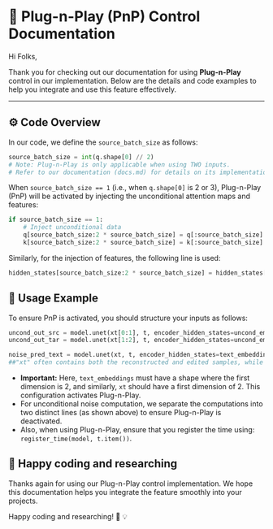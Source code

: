 # :rocket: Plug-n-Play (PnP) Control Documentation

Hi Folks,

Thank you for checking out our documentation for using **Plug-n-Play** control in our implementation. Below are the details and code examples to help you integrate and use this feature effectively.

---

## :gear: Code Overview

In our code, we define the `source_batch_size` as follows:

```python
source_batch_size = int(q.shape[0] // 2)
# Note: Plug-n-Play is only applicable when using TWO inputs.
# Refer to our documentation (docs.md) for details on its implementation.
```

When `source_batch_size == 1` (i.e., when `q.shape[0]` is 2 or 3), Plug-n-Play (PnP) will be activated by injecting the unconditional attention maps and features:

```python
if source_batch_size == 1:
    # Inject unconditional data
    q[source_batch_size:2 * source_batch_size] = q[:source_batch_size]
    k[source_batch_size:2 * source_batch_size] = k[:source_batch_size]
```

Similarly, for the injection of features, the following line is used:

```python
hidden_states[source_batch_size:2 * source_batch_size] = hidden_states[:source_batch_size]
```

## :mag_right: Usage Example

To ensure PnP is activated, you should structure your inputs as follows:

```python
uncond_out_src = model.unet(xt[0:1], t, encoder_hidden_states=uncond_embedding[0:1]).sample
uncond_out_tar = model.unet(xt[1:2], t, encoder_hidden_states=uncond_embedding[1:2]).sample

noise_pred_text = model.unet(xt, t, encoder_hidden_states=text_embeddings).sample
##"xt" often contains both the reconstructed and edited samples, while "text_embeddings" oftens contain both the source and target prompt embeddings
```
- **Important:** Here, `text_embeddings` must have a shape where the first dimension is 2, and similarly, `xt` should have a first dimension of 2. This configuration activates Plug-n-Play.
- For unconditional noise computation, we separate the computations into two distinct lines (as shown above) to ensure Plug-n-Play is deactivated.
- Also, when using Plug-n-Play, ensure that you register the time using: `register_time(model, t.item())`.


## :tada: Happy coding and researching

Thanks again for using our Plug-n-Play control implementation. We hope this documentation helps you integrate the feature smoothly into your projects.

Happy coding and researching! :rocket: :bulb:


